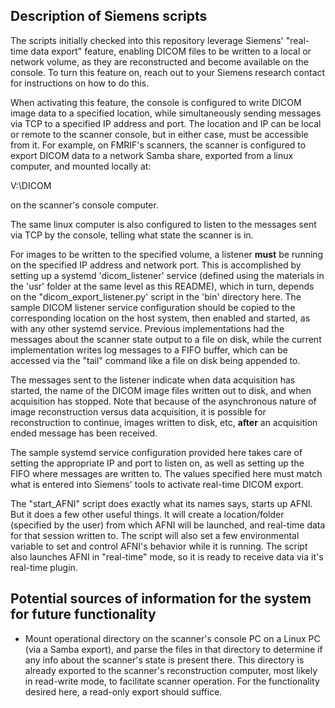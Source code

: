 
## Description of Siemens scripts

The scripts initially checked into this repository leverage Siemens' "real-time
data export" feature, enabling DICOM files to be written to a local or network
volume, as they are reconstructed and become available on the console.  To turn
this feature on, reach out to your Siemens research contact for instructions on
how to do this.

When activating this feature, the console is configured to write DICOM image
data to a specified location, while simultaneously sending messages via TCP to
a specified IP address and port.  The location and IP can be local or remote to
the scanner console, but in either case, must be accessible from it. For example,
on FMRIF's scanners, the scanner is configured to export DICOM data to a network
Samba share, exported from a linux computer, and mounted locally at:

   V:\DICOM

on the scanner's console computer.

The same linux computer is also configured to listen to the messages sent via
TCP by the console, telling what state the scanner is in.

For images to be written to the specified volume, a listener **must** be running
on the specified IP address and network port.  This is accomplished by setting
up a systemd 'dicom_listener' service (defined using the materials in the 'usr'
folder at the same level as this README), which in turn, depends on the
"dicom_export_listener.py' script in the 'bin' directory here.  The sample DICOM
listener service configuration should be copied to the corresponding location
on the host system, then enabled and started, as with any other systemd service.
Previous implementations had the messages about the scanner state output to a
file on disk, while the current implementation writes log messages to a FIFO
buffer, which can be accessed via the "tail" command like a file on disk being
appended to.

The messages sent to the listener indicate when data acquisition has started,
the name of the DICOM image files written out to disk, and when acquisition has
stopped.  Note that because of the asynchronous nature of image reconstruction
versus data acquisition, it is possible for reconstruction to continue, images
written to disk, etc, **after** an acquisition ended message has been received.

The sample systemd service configuration provided here takes care of setting
the appropriate IP and port to listen on, as well as setting up the FIFO where
messages are written to.  The values specified here must match what is entered
into Siemens' tools to activate real-time DICOM export.

The "start_AFNI" script does exactly what its names says, starts up AFNI. But
it does a few other useful things.  It will create a location/folder (specified
by the user) from which AFNI will be launched, and real-time data for that
session written to.  The script will also set a few environmental variable to
set and control AFNI's behavior while it is running.  The script also launches
AFNI in "real-time" mode, so it is ready to receive data via it's real-time
plugin.



## Potential sources of information for the system for future functionality

- Mount operational directory on the scanner's console PC on a Linux PC (via a
Samba export), and parse the files in that directory to determine if any info
about the scanner's state is present there.  This directory is already exported
to the scanner's reconstruction computer, most likely in read-write mode, to
facilitate scanner operation.  For the functionality desired here, a read-only
export should suffice.

